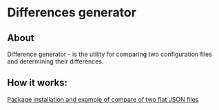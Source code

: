 # Differences generator

## About

Difference generator - is the utility for comparing two configuration files and determining their differences.

## How it works:

[Package installation and example of compare of two flat JSON files](https://asciinema.org/a/RsnN7zB0jfCgGlOyCriVHYDiF)  

